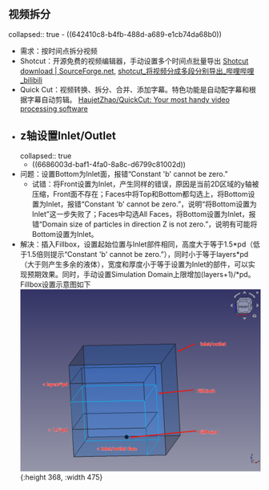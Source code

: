 ## 视频拆分
collapsed:: true
	- ((642410c8-b4fb-488d-a689-e1cb74da68b0))
- 需求：按时间点拆分视频
- Shotcut：开源免费的视频编辑器，手动设置多个时间点批量导出 [Shotcut download | SourceForge.net](https://sourceforge.net/projects/shotcut/), [shotcut_将视频分成多段分别导出_哔哩哔哩_bilibili](https://www.bilibili.com/video/BV1CJ4m1j7aR/)
- Quick Cut：视频转换、拆分、合并、添加字幕。特色功能是自动配字幕和根据字幕自动剪辑。 [HaujetZhao/QuickCut: Your most handy video processing software](https://github.com/HaujetZhao/QuickCut)
- ## z轴设置Inlet/Outlet
  collapsed:: true
	- ((6686003d-baf1-4fa0-8a8c-d6799c81002d))
- 问题：设置Bottom为Inlet面，报错“Constant 'b' cannot be zero.”
	- 试错：将Front设置为Inlet，产生同样的错误，原因是当前2D区域的y轴被压缩，Front面不存在；Faces中将Top和Bottom都勾选上，将Bottom设置为Inlet，报错“Constant 'b' cannot be zero.”，说明“将Bottom设置为Inlet”这一步失败了；Faces中勾选All Faces，将Bottom设置为Inlet，报错“Domain size of particles in direction Z is not zero.”，说明有可能将Bottom设置为Inlet。
- 解决：插入Fillbox，设置起始位置与Inlet部件相同，高度大于等于1.5\*pd（低于1.5倍则提示“Constant 'b' cannot be zero.”），同时小于等于layers\*pd（大于则产生多余的液体），宽度和厚度小于等于设置为Inlet的部件，可以实现预期效果。同时，手动设置Simulation Domain上限增加(layers+1)/*pd。Fillbox设置示意图如下 ![ZAxis_InOut.png](../assets/ZAxis_InOut_1720786578618_0.png){:height 368, :width 475}